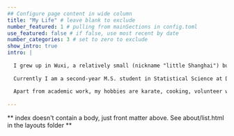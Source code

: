```yaml
---
## Configure page content in wide column
title: "My Life" # leave blank to exclude
number_featured: 1 # pulling from mainSections in config.toml
use_featured: false # if false, use most recent by date
number_categories: 3 # set to zero to exclude
show_intro: true
intro: |
  
  I grew up in Wuxi, a relatively small (nickname "little Shanghai") but definitely beautiful and fast-developing city in eastern China. With passion to explore the unknown and various interesting parts of the world, I went to Carleton College in the U.S. for my undergraduate education. The four-year experience of living and studying in Northfield, Minnesota is such an inspiring, meaningful and memorable journey for me both mentally and physically. I obtained my B.A. degree in both Statistics and Political Science and graduated with Magna Cum Laude in 2022. My senior theses in both disciplines (advised by Dr. Andy Poppick and Dr. Greg Marfleet) received the honor of distinctions. 
  
  Currently I am a second-year M.S. student in Statistical Science at Duke University. In addition to my rigorous coursework, I have actively collaborated on research projects under the guidance of Dr. Alexander Volfovsky and Dr. Hwanhee Hong. These academic experiences have ignited my passion for exploring intricate topics, including ideal point estimation methods, the practical applications and diagnostics of Bayesian hierarchical modeling, and the complexities of causal inference problems. I am acutely aware of the boundless knowledge and challenges that lie ahead in these expansive fields, which continually drive me to dedicate unwavering effort to my academic pursuits.
  
  Apart from academic work, my hobbies are karate, cooking, volunteer work and book preservation. The last skill came from my three years of working part time as a student preservation assistant at the Laurence McKinley Gould Library:)
  
---
```


** index doesn't contain a body, just front matter above.
See about/list.html in the layouts folder **